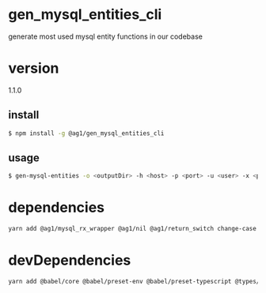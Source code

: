 # gen_mysql_entities_cli

generate most used mysql entity functions in our codebase

# version

1.1.0

## install

```bash
$ npm install -g @ag1/gen_mysql_entities_cli
```

## usage

```bash
$ gen-mysql-entities -o <outputDir> -h <host> -p <port> -u <user> -x <password> -d <database>
```

# dependencies
```bash
yarn add @ag1/mysql_rx_wrapper @ag1/nil @ag1/return_switch change-case ejs mkdirp mysql prettier rxjs yargs
```

# devDependencies
```bash
yarn add @babel/core @babel/preset-env @babel/preset-typescript @types/ejs @types/jest @types/mkdirp @types/mysql @types/node@^10 @types/prettier @typescript-eslint/eslint-plugin @typescript-eslint/parser @types/yargs eslint eslint-config-prettier eslint-plugin-prettier jest ts-jest typescript --dev
```
